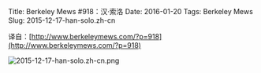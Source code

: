 Title: Berkeley Mews #918：汉·索洛
Date: 2016-01-20
Tags: Berkeley Mews
Slug: 2015-12-17-han-solo.zh-cn

译自：[http://www.berkeleymews.com/?p=918](http://www.berkeleymews.com/?p=918)


![2015-12-17-han-solo.zh-cn.png](/static/images/comics/2015-12-17-han-solo.zh-cn.png)